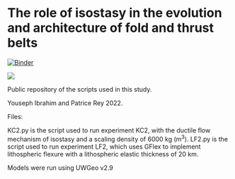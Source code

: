 # The role of isostasy in the evolution and architecture of fold and thrust belts

[![Binder](https://mybinder.org/badge_logo.svg)](https://mybinder.org/v2/gh/underworld-community/cenki-et-al-UHT-granulitic-terranes/master)

![](https://github.com/underworld-community/ibrahim-isostasy-ftb/output.gif)

Public repository of the scripts used in this study.

Youseph Ibrahim and Patrice Rey 2022.


Files:

KC2.py is the script used to run experiment KC2, with the ductile flow mechanism of isostasy and a scaling density of 6000 kg (m<sup>3</sup>).
LF2.py is the script used to run experiment LF2, which uses GFlex to implement lithospheric flexure with a lithospheric elastic thickness of 20 km.

Models were run using UWGeo v2.9
